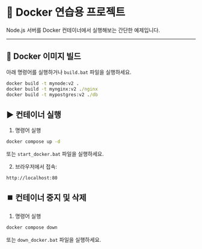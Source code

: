 # 🐳 Docker 연습용 프로젝트

Node.js 서버를 Docker 컨테이너에서 실행해보는 간단한 예제입니다.

---

## 🚀 Docker 이미지 빌드
아래 명령어를 실행하거나 `build.bat` 파일을 실행하세요.

```bat
docker build -t mynode:v2 .
docker build -t mynginx:v2 ./nginx
docker build -t mypostgres:v2 ./db
```

## ▶️ 컨테이너 실행
1. 명령어 실행
```bat
docker compose up -d
```
또는 `start_docker.bat` 파일을 실행하세요.

2. 브라우저에서 접속:
```
http://localhost:80
```

## ⏹️ 컨테이너 중지 및 삭제
1. 명령어 실행
```bat
docker compose down
```
또는 `down_docker.bat` 파일을 실행하세요.